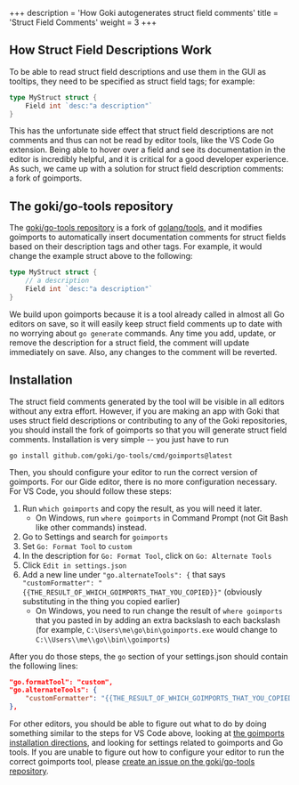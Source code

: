 +++
description = 'How Goki autogenerates struct field comments'
title = 'Struct Field Comments'
weight = 3
+++

## How Struct Field Descriptions Work

To be able to read struct field descriptions and use them in the GUI as tooltips, they need to be specified as struct field tags; for example:

```go
type MyStruct struct {
    Field int `desc:"a description"`
}
```

This has the unfortunate side effect that struct field descriptions are not comments and thus can not be read by editor tools, like the VS Code Go extension. Being able to hover over a field and see its documentation in the editor is incredibly helpful, and it is critical for a good developer experience. As such, we came up with a solution for struct field description comments: a fork of goimports.

## The goki/go-tools repository

The [goki/go-tools repository](https://github.com/goki/go-tools) is a fork of [golang/tools](https://github.com/golang/tools), and it modifies goimports to automatically insert documentation comments for struct fields based on their description tags and other tags. For example, it would change the example struct above to the following:

```go
type MyStruct struct {
    // a description
    Field int `desc:"a description"`
}
```

We build upon goimports because it is a tool already called in almost all Go editors on save, so it will easily keep struct field comments up to date with no worrying about `go generate` commands. Any time you add, update, or remove the description for a struct field, the comment will update immediately on save. Also, any changes to the comment will be reverted. 

## Installation

The struct field comments generated by the tool will be visible in all editors without any extra effort. However, if you are making an app with Goki that uses struct field descriptions or contributing to any of the Goki repositories, you should install the fork of goimports so that you will generate struct field comments. Installation is very simple -- you just have to run

```
go install github.com/goki/go-tools/cmd/goimports@latest
```

Then, you should configure your editor to run the correct version of goimports. For our Gide editor, there is no more configuration necessary. For VS Code, you should follow these steps:

1. Run `which goimports` and copy the result, as you will need it later.
    - On Windows, run `where goimports` in Command Prompt (not Git Bash like other commands) instead.
2. Go to Settings and search for `goimports`
2. Set `Go: Format Tool` to `custom`
3. In the description for `Go: Format Tool`, click on `Go: Alternate Tools`
4. Click `Edit in settings.json`
5. Add a new line under `"go.alternateTools": {` that says `"customFormatter": "{{THE_RESULT_OF_WHICH_GOIMPORTS_THAT_YOU_COPIED}}"` (obviously substituting in the thing you copied earlier)
    - On Windows, you need to run change the result of `where goimports` that you pasted in by adding an extra backslash to each backslash (for example, `C:\Users\me\go\bin\goimports.exe` would change to `C:\\Users\\me\\go\\bin\\goimports`)

After you do those steps, the `go` section of your settings.json should contain the following lines:
```json
"go.formatTool": "custom",
"go.alternateTools": {
    "customFormatter": "{{THE_RESULT_OF_WHICH_GOIMPORTS_THAT_YOU_COPIED}}"
},
```

For other editors, you should be able to figure out what to do by doing something similar to the steps for VS Code above, looking at [the goimports installation directions](https://pkg.go.dev/golang.org/x/tools/cmd/goimports), and looking for settings related to goimports and Go tools. If you are unable to figure out how to configure your editor to run the correct goimports tool, please [create an issue on the goki/go-tools repository](https://github.com/goki/go-tools/issues/new?title=Unable%20to%20configure%20editor%20to%20run%20the%20correct%20goimports%20tool).